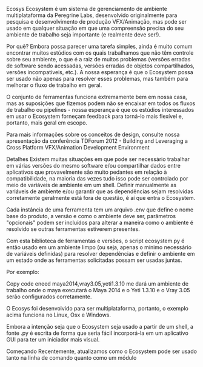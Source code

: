 Ecosys
Ecosystem é um sistema de gerenciamento de ambiente multiplataforma da Peregrine Labs, desenvolvido originalmente para pesquisa e desenvolvimento de produção VFX/Animação, mas pode ser usado em qualquer situação em que uma compreensão precisa do seu ambiente de trabalho seja importante (e realmente deve ser!).

Por quê?
Embora possa parecer uma tarefa simples, ainda é muito comum encontrar muitos estúdios com os quais trabalhamos que não têm controle sobre seu ambiente, o que é a raiz de muitos problemas (versões erradas de software sendo acessadas, versões erradas de objetos compartilhados, versões incompatíveis, etc.). A nossa esperança é que o Ecosystem possa ser usado não apenas para resolver esses problemas, mas também para melhorar o fluxo de trabalho em geral.

O conjunto de ferramentas funciona extremamente bem em nossa casa, mas as suposições que fizemos podem não se encaixar em todos os fluxos de trabalho ou pipelines - nossa esperança é que os estúdios interessados em usar o Ecosystem forneçam feedback para torná-lo mais flexível e, portanto, mais geral em escopo.

Para mais informações sobre os conceitos de design, consulte nossa apresentação da conferência TDForum 2012 - Building and Leveraging a Cross Platform VFX/Animation Development Environment

Detalhes
Existem muitas situações em que pode ser necessário trabalhar em várias versões do mesmo software e/ou compartilhar dados entre aplicativos que provavelmente são muito pedantes em relação à compatibilidade, na maioria das vezes tudo isso pode ser controlado por meio de variáveis de ambiente em um shell. Definir manualmente as variáveis de ambiente e/ou garantir que as dependências sejam resolvidas corretamente geralmente está fora de questão, é aí que entra o Ecosystem.

Cada instância de uma ferramenta tem um arquivo .env que define o nome base do produto, a versão e como o ambiente deve ser, parâmetros "opcionais" podem ser incluídos para alterar a maneira como o ambiente é resolvido se outras ferramentas estiverem presentes.

Com esta biblioteca de ferramentas e versões, o script ecosystem.py é então usado em um ambiente limpo (ou seja, apenas o mínimo necessário de variáveis definidas) para resolver dependências e definir o ambiente em um estado onde as ferramentas solicitadas possam ser usadas juntas.

Por exemplo:

Copy code
eneed maya2014,vray3.05,yeti1.3.10
me dará um ambiente de trabalho onde o maya executará o Maya 2014 e o Yeti 1.3.10 e o Vray 3.05 serão configurados corretamente.

O Ecosys foi desenvolvido para ser multiplataforma, portanto, o exemplo acima funciona no Linux, Osx e Windows.

Embora a intenção seja que o Ecosystem seja usado a partir de um shell, a fonte .py é escrita de forma que seria fácil incorporá-la em um aplicativo GUI para ter um iniciador mais visual.

Começando
Recentemente, atualizamos como o Ecosystem pode ser usado tanto na linha de comando quanto como um módulo